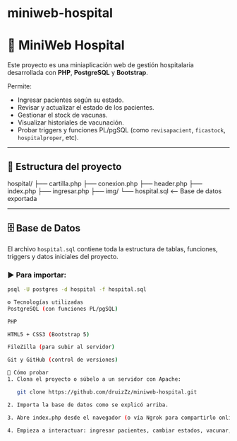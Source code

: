 # miniweb-hospital

# 🏥 MiniWeb Hospital

Este proyecto es una miniaplicación web de gestión hospitalaria desarrollada con **PHP**, **PostgreSQL** y **Bootstrap**.

Permite:

- Ingresar pacientes según su estado.
- Revisar y actualizar el estado de los pacientes.
- Gestionar el stock de vacunas.
- Visualizar historiales de vacunación.
- Probar triggers y funciones PL/pgSQL (como `revisapacient`, `ficastock`, `hospitalproper`, etc).

---

## 📁 Estructura del proyecto

hospital/
├── cartilla.php
├── conexion.php
├── header.php
├── index.php
├── ingresar.php
├── img/
└── hospital.sql <-- Base de datos exportada


---

## 🗄️ Base de Datos

El archivo `hospital.sql` contiene toda la estructura de tablas, funciones, triggers y datos iniciales del proyecto.

### ▶️ Para importar:

```bash
psql -U postgres -d hospital -f hospital.sql

⚙️ Tecnologías utilizadas
PostgreSQL (con funciones PL/pgSQL)

PHP

HTML5 + CSS3 (Bootstrap 5)

FileZilla (para subir al servidor)

Git y GitHub (control de versiones)

🧪 Cómo probar
1. Clona el proyecto o súbelo a un servidor con Apache:

   git clone https://github.com/druizZz/miniweb-hospital.git

2. Importa la base de datos como se explicó arriba.

3. Abre index.php desde el navegador (o vía Ngrok para compartirlo online).

4. Empieza a interactuar: ingresar pacientes, cambiar estados, vacunar, etc.
